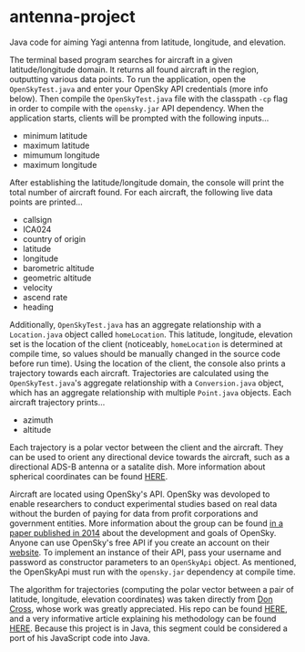 # antenna-project
Java code for aiming Yagi antenna from latitude, longitude, and elevation. 

The terminal based program searches for aircraft in a given latitude/longitude domain. It returns all found aircraft in the region, outputting various data points. To run the application, open the  ```OpenSkyTest.java``` and enter your OpenSky API credentials (more info below). Then compile the ```OpenSkyTest.java``` file with the classpath ```-cp``` flag in order to compile with the ```opensky.jar``` API dependency. When the application starts, clients will be prompted with the following inputs...

* minimum latitude
* maximum latitude
* mimumum longitude
* maximum longitude

After establishing the latitude/longitude domain, the console will print the total number of aircraft found. For each aircraft, the following live data points are printed...

* callsign
* ICA024
* country of origin
* latitude
* longitude
* barometric altitude
* geometric altitude
* velocity
* ascend rate
* heading

Additionally, ```OpenSkyTest.java``` has an aggregate relationship with a ```Location.java``` object called ```homeLocation```. This latitude, longitude, elevation set is the location of the client (noticeably, ```homeLocation``` is determined at compile time, so values should be manually changed in the source code before run time). Using the location of the client, the console also prints a trajectory towards each aircraft. Trajectories are calculated using the ```OpenSkyTest.java```'s aggregate relationship with a ```Conversion.java``` object, which has an aggregate relationship with multiple ```Point.java``` objects. Each aircraft trajectory prints...

* azimuth
* altitude

Each trajectory is a polar vector between the client and the aircraft. They can be used to orient any directional device towards the aircraft, such as a directional ADS-B antenna or a satalite dish. More information about spherical coordinates can be found [HERE](https://en.wikipedia.org/wiki/Spherical_coordinate_system). 

Aircraft are located using OpenSky's API. OpenSky was devoloped to enable researchers to conduct experimental studies based on real data without the burden of paying for data from profit corporations and government entities. More information about the group can be found [in a paper published in 2014](https://ieeexplore.ieee.org/document/6846743) about the development and goals of OpenSky. Anyone can use OpenSky's free API if you create an account on their [website](https://opensky-network.org/). To implement an instance of their API, pass your username and password as constructor parameters to an ```OpenSkyApi``` object. As mentioned, the OpenSkyApi must run with the ```opensky.jar``` dependency at compile time.  

The algorithm for trajectories (computing the polar vector between a pair of latitude, longitude, elevation coordinates) was taken directly from [Don Cross](https://github.com/cosinekitty), whose work was greatly appreciated. His repo can be found [HERE](https://github.com/cosinekitty/geocalc), and a very informative article explaining his methodology can be found [HERE](https://medium.com/javascript-in-plain-english/calculating-azimuth-distance-and-altitude-from-a-pair-of-gps-locations-36b4325d8ab0). Because this project is in Java, this segment could be considered a port of his JavaScript code into Java.
